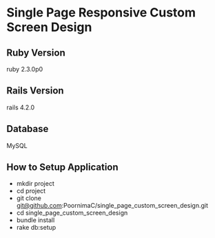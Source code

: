 # Single Page Responsive Custom Screen Design

## Ruby Version
ruby 2.3.0p0

## Rails Version
rails 4.2.0

## Database
MySQL


## How to Setup Application

* mkdir project
* cd project
* git clone git@github.com:PoornimaC/single_page_custom_screen_design.git
* cd single_page_custom_screen_design
* bundle install
* rake db:setup


